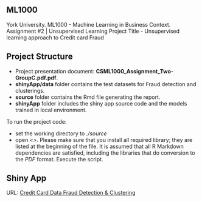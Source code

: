 ## ML1000
York University. ML1000 - Machine Learning in Business Context. Assignment #2 | Unsupervised Learning
Project Title - Unsupervised learning approach to Credit card Fraud

## Project Structure

* Project presentation document: **CSML1000_Assignment_Two-GroupC.pdf.pdf**.  
* **shinyApp/data** folder contains the test datasets for Fraud detection and clusterings.
* **source** folder contains the Rmd file generating the report.
* **shinyApp** folder includes the shiny app source code and the models trained in local environment.

To run the project code:

* set the working directory to *./source*
* open *<>*. Please make sure that you install all required library; they are listed at the beginning of the file. It is assumed that all R Markdown dependencies are satisfied, including the libraries that do conversion to the *PDF* format. Execute the script.


## Shiny App
URL: [Credit Card Data Fraud Detection & Clustering](https://ml-lab.shinyapps.io/creditCardDataClustering/)
